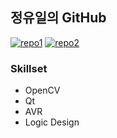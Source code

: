 ## 정유일의 GitHub
[![repo1](https://github-readme-stats.vercel.app/api/pin/?username=yi1397&repo=Image-processing-eel-sorter&cache_seconds=86400&theme=default)](https://github.com/yi1397/Image-processing-eel-sorter)
[![repo2](https://github-readme-stats.vercel.app/api/pin/?username=yi1397&repo=Food-Menu-Display-Wallpaper&cache_seconds=86400&theme=default)](https://github.com/yi1397/Food-Menu-Display-Wallpaper)
### Skillset
* OpenCV
* Qt
* AVR
* Logic Design
<!--
**yi1397/yi1397** is a ✨ _special_ ✨ repository because its `README.md` (this file) appears on your GitHub profile.

Here are some ideas to get you started:

- 🔭 I’m currently working on ...
- 🌱 I’m currently learning ...
- 👯 I’m looking to collaborate on ...
- 🤔 I’m looking for help with ...
- 💬 Ask me about ...
- 📫 How to reach me: ...
- 😄 Pronouns: ...
- ⚡ Fun fact: ...
-->
